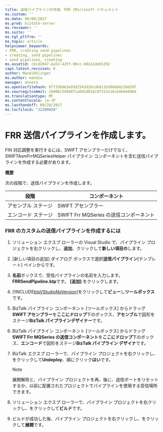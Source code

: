 ```yaml
---
title: 送信パイプラインの作成、FRR |Microsoft ドキュメント
ms.custom: ''
ms.date: 06/08/2017
ms.prod: biztalk-server
ms.reviewer: ''
ms.suite: ''
ms.tgt_pltfrm: ''
ms.topic: article
helpviewer_keywords:
- FRR, creating send pipelines
- creating, send pipelines
- send pipelines, creating
ms.assetid: c6cd2047-ea53-425f-80cc-b02a1deb5292
caps.latest.revision: 6
author: MandiOhlinger
ms.author: mandia
manager: anneta
ms.openlocfilehash: 87733b6b3a93d2543d26cd6d11b366b84218d207
ms.sourcegitcommit: cb908c540d8f1a692d01dc8f313e16cb4b4e696d
ms.translationtype: MT
ms.contentlocale: ja-JP
ms.lasthandoff: 09/20/2017
ms.locfileid: "22209458"
---
```

# <a name="creating-the-frr-send-pipeline"></a>FRR 送信パイプラインを作成します。
FIN 対応調整を実行するには、SWIFT アセンブラーだけでなく、SWIFTAsmFrrMQSeriesHelper パイプライン コンポーネントを含む送信パイプラインを作成する必要があります。  
  
 **概要**  
  
 次の段階で、送信パイプラインを作成します。  
  
|段階|コンポーネント|  
|-----------|---------------|  
|アセンブル ステージ|SWIFT アセンブラー|  
|エンコード ステージ|SWIFT Frr MQSeries の送信コンポーネント|  
  
### <a name="to-create-a-custom-send-pipeline-for-frr"></a>FRR のカスタムの送信パイプラインを作成するには  
  
1.  ソリューション エクスプ ローラーの Visual Studio で、パイプライン プロジェクトを右クリックし、**追加**、クリックして**新しい項目の**します。  
  
2.  [新しい項目の追加] ダイアログ ボックスで選択**送信パイプライン**[テンプレート] ペインからです。  
  
3.  **名前**ボックスで、受信パイプラインの名前を入力します。 **FRRSendPipeline.btp**です。 **[追加]** をクリックします。  
  
4.  [!INCLUDE[btsVStudioNoVersion](../../includes/btsvstudionoversion-md.md)]をクリックして**ビュー**し**ツールボックス**です。  
  
5.  BizTalk パイプライン コンポーネント [ツールボックス] からドラッグ**SWIFT アセンブラー**を**ここにドロップ**下のボックス、**アセンブル**で図形をステージ**BizTalk パイプラインデザイナー**です。  
  
6.  BizTalk パイプライン コンポーネント [ツールボックス] からドラッグ**SWIFT Frr MQSeries の送信コンポーネント**を**ここにドロップ**下のボックス、**エンコード**で図形をステージ**BizTalk パイプライン デザイナ**です。  
  
7.  BizTalk エクスプ ローラーで、パイプライン プロジェクトを右クリックし、をクリックして**Undeploy**、順にクリック**はい**です。  
  
    > [!NOTE]
    >  展開解除と、パイプライン プロジェクトを再、後に、送信ポートをリセットするか、以前に配置されたプロジェクトでパイプラインを使用する受信場所できます。  
  
8.  ソリューション エクスプ ローラーで、パイプライン プロジェクトを右クリックし、をクリックして**ビルド**です。  
  
9. ビルドが成功した後、パイプライン プロジェクトを右クリックし、をクリックして**展開**です。
